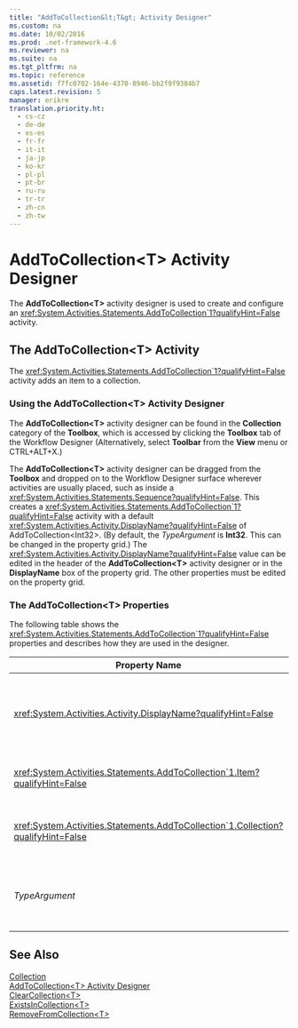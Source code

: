 ```yaml
---
title: "AddToCollection&lt;T&gt; Activity Designer"
ms.custom: na
ms.date: 10/02/2016
ms.prod: .net-framework-4.6
ms.reviewer: na
ms.suite: na
ms.tgt_pltfrm: na
ms.topic: reference
ms.assetid: f7fc0702-164e-4370-8946-bb2f9f9384b7
caps.latest.revision: 5
manager: erikre
translation.priority.ht: 
  - cs-cz
  - de-de
  - es-es
  - fr-fr
  - it-it
  - ja-jp
  - ko-kr
  - pl-pl
  - pt-br
  - ru-ru
  - tr-tr
  - zh-cn
  - zh-tw
---
```

# AddToCollection&lt;T&gt; Activity Designer
The **AddToCollection<T\>** activity designer is used to create and configure an <xref:System.Activities.Statements.AddToCollection`1?qualifyHint=False> activity.  
  
## The AddToCollection<T\> Activity  
 The <xref:System.Activities.Statements.AddToCollection`1?qualifyHint=False> activity adds an item to a collection.  
  
### Using the AddToCollection<T\> Activity Designer  
 The **AddToCollection<T\>** activity designer can be found in the **Collection** category of the **Toolbox**, which is accessed by clicking the **Toolbox** tab of the Workflow Designer (Alternatively, select **Toolbar** from the **View** menu or CTRL+ALT+X.)  
  
 The **AddToCollection<T\>** activity designer can be dragged from the **Toolbox** and dropped on to the Workflow Designer surface wherever activities are usually placed, such as inside a <xref:System.Activities.Statements.Sequence?qualifyHint=False>. This creates a <xref:System.Activities.Statements.AddToCollection`1?qualifyHint=False> activity with a default <xref:System.Activities.Activity.DisplayName?qualifyHint=False> of AddToCollection<Int32\>. (By default, the *TypeArgument* is **Int32**. This can be changed in the property grid.) The <xref:System.Activities.Activity.DisplayName?qualifyHint=False> value can be edited in the header of the **AddToCollection<T\>** activity designer or in the **DisplayName** box of the property grid. The other properties must be edited on the property grid.  
  
### The AddToCollection<T\> Properties  
 The following table shows the <xref:System.Activities.Statements.AddToCollection`1?qualifyHint=False> properties and describes how they are used in the designer.  
  
|Property Name|Required|Usage|  
|-------------------|--------------|-----------|  
|<xref:System.Activities.Activity.DisplayName?qualifyHint=False>|False|The friendly name of the <xref:System.Activities.Statements.AddToCollection`1?qualifyHint=False> activity. The default is AddToCollection<Int32\>. Although the <xref:System.Activities.Activity.DisplayName?qualifyHint=False> value is not strictly required, it is a best practice to use one.|  
|<xref:System.Activities.Statements.AddToCollection`1.Item?qualifyHint=False>|True|The item to add to the Collection<T\>. This item is of type *T*, which is of type *TypeArgument*. To specify the item, type in a Visual Basic expression in the property grid.|  
|<xref:System.Activities.Statements.AddToCollection`1.Collection?qualifyHint=False>|True|The collection to which the item should be added. This collection is of type **ICollection<TypeArgument\>**. To specify the collection, type a Visual Basic expression in the property grid.|  
|*TypeArgument*|True|The type T of the items contained in the <xref:System.Collections.Generic.ICollection`1?qualifyHint=False>. By default, this *TypeArgument* type is set to **Int32**. To change the type, change the value of the *TypeArgument* in the combo box in the property grid.|  
  
## See Also  
 [Collection](../WF_Design/Collection-Activity-Designers.md)   
 [AddToCollection<T\> Activity Designer](../WF_Design/AddToCollection-T--Activity-Designer.md)   
 [ClearCollection<T\>](../WF_Design/ClearCollection-T--Activity-Designer.md)   
 [ExistsInCollection<T\>](../WF_Design/ExistsInCollection-T--Activity-Designer.md)   
 [RemoveFromCollection<T\>](../WF_Design/RemoveFromCollection-T--Activity-Designer.md)
